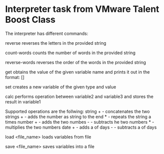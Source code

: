 # Interpreter task from VMware Talent Boost Class

The interpreter has different commands:

reverse <string>
reverses the letters in the provided string

count-words <string>
counts the number of words in the provided string

reverse-words <string>
reverses the order of the words in the provided string

get <variable>
obtains the value of the given variable name and prints it out in the format:
	[<type>] <value>

set <variable> <type> <value>
creates a new variable of the given type and value

calc <variable1> <variable2> <operation> <variable3>
performs operation between variable2 and variable3 and stores the result in variable1

Supported operations are the follwing:
	string
		+ <string> - concatenates the two strings
		+ <number> - adds the number as string to the end
		* <number> - repeats the string a <number> times
	number
		+ <number> - adds the two numbes
		- <number> - subtracts he two numbers
		* <number> - multiplies the two numbers
	date
		+ <number> - adds a <number> of days
		- <number> - subtracts a <number> of days

load <file_name>
loads variables from file

save <file_name>
saves variables into a file

